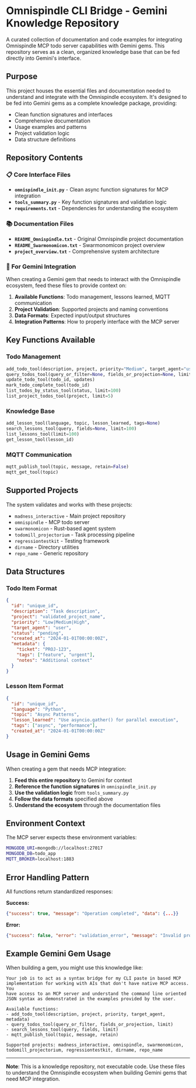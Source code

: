 # Omnispindle CLI Bridge - Gemini Knowledge Repository

A curated collection of documentation and code examples for integrating Omnispindle MCP todo server capabilities with Gemini gems. This repository serves as a clean, organized knowledge base that can be fed directly into Gemini's interface.

## Purpose

This project houses the essential files and documentation needed to understand and integrate with the Omnispindle ecosystem. It's designed to be fed into Gemini gems as a complete knowledge package, providing:

- Clean function signatures and interfaces
- Comprehensive documentation
- Usage examples and patterns
- Project validation logic
- Data structure definitions

## Repository Contents

### 📋 Core Interface Files
- **`omnispindle_init.py`** - Clean async function signatures for MCP integration
- **`tools_summary.py`** - Key function signatures and validation logic
- **`requirements.txt`** - Dependencies for understanding the ecosystem

### 📚 Documentation Files
- **`README_Omnispindle.txt`** - Original Omnispindle project documentation
- **`README_Swarmonomicon.txt`** - Swarmonomicon project overview
- **`project_overview.txt`** - Comprehensive system architecture

### 🎯 For Gemini Integration

When creating a Gemini gem that needs to interact with the Omnispindle ecosystem, feed these files to provide context on:

1. **Available Functions**: Todo management, lessons learned, MQTT communication
2. **Project Validation**: Supported projects and naming conventions
3. **Data Formats**: Expected input/output structures
4. **Integration Patterns**: How to properly interface with the MCP server

## Key Functions Available

### Todo Management
```python
add_todo_tool(description, project, priority="Medium", target_agent="user", metadata=None)
query_todos_tool(query_or_filter=None, fields_or_projection=None, limit=100)
update_todo_tool(todo_id, updates)
mark_todo_complete_tool(todo_id)
list_todos_by_status_tool(status, limit=100)
list_project_todos_tool(project, limit=5)
```

### Knowledge Base
```python
add_lesson_tool(language, topic, lesson_learned, tags=None)
search_lessons_tool(query, fields=None, limit=100)
list_lessons_tool(limit=100)
get_lesson_tool(lesson_id)
```

### MQTT Communication
```python
mqtt_publish_tool(topic, message, retain=False)
mqtt_get_tool(topic)
```

## Supported Projects

The system validates and works with these projects:
- `madness_interactive` - Main project repository
- `omnispindle` - MCP todo server
- `swarmonomicon` - Rust-based agent system
- `todomill_projectorium` - Task processing pipeline
- `regressiontestkit` - Testing framework
- `dirname` - Directory utilities
- `repo_name` - Generic repository

## Data Structures

### Todo Item Format
```json
{
  "id": "unique_id",
  "description": "Task description",
  "project": "validated_project_name",
  "priority": "Low|Medium|High",
  "target_agent": "user",
  "status": "pending",
  "created_at": "2024-01-01T00:00:00Z",
  "metadata": {
    "ticket": "PROJ-123",
    "tags": ["feature", "urgent"],
    "notes": "Additional context"
  }
}
```

### Lesson Item Format
```json
{
  "id": "unique_id",
  "language": "Python",
  "topic": "Async Patterns",
  "lesson_learned": "Use asyncio.gather() for parallel execution",
  "tags": ["async", "performance"],
  "created_at": "2024-01-01T00:00:00Z"
}
```

## Usage in Gemini Gems

When creating a gem that needs MCP integration:

1. **Feed this entire repository** to Gemini for context
2. **Reference the function signatures** in `omnispindle_init.py`
3. **Use the validation logic** from `tools_summary.py`
4. **Follow the data formats** specified above
5. **Understand the ecosystem** through the documentation files

## Environment Context

The MCP server expects these environment variables:
```bash
MONGODB_URI=mongodb://localhost:27017
MONGODB_DB=todo_app
MQTT_BROKER=localhost:1883
```

## Error Handling Pattern

All functions return standardized responses:

**Success:**
```json
{"success": true, "message": "Operation completed", "data": {...}}
```

**Error:**
```json
{"success": false, "error": "validation_error", "message": "Invalid project name"}
```

## Example Gemini Gem Usage

When building a gem, you might use this knowledge like:

```
Your job is to act as a syntax bridge for my CLI paste in based MCP 
implementation for working with AIs that don't have native MCP access. You 
have access to an MCP server and understand the command line oriented 
JSON syntax as demonstrated in the examples provided by the user.

Available functions:
- add_todo_tool(description, project, priority, target_agent, metadata)
- query_todos_tool(query_or_filter, fields_or_projection, limit)
- search_lessons_tool(query, fields, limit)
- mqtt_publish_tool(topic, message, retain)

Supported projects: madness_interactive, omnispindle, swarmonomicon, 
todomill_projectorium, regressiontestkit, dirname, repo_name
```

---

**Note**: This is a knowledge repository, not executable code. Use these files to understand the Omnispindle ecosystem when building Gemini gems that need MCP integration. 
